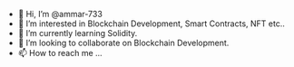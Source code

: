 - 👋 Hi, I’m @ammar-733
- 👀 I’m interested in Blockchain Development, Smart Contracts, NFT etc..
- 🌱 I’m currently learning Solidity.
- 💞️ I’m looking to collaborate on Blockchain Development.
- 📫 How to reach me ...

<!---
ammar-733/ammar-733 is a ✨ special ✨ repository because its `README.md` (this file) appears on your GitHub profile.
You can click the Preview link to take a look at your changes.
--->
